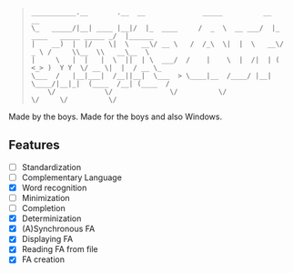 > ```
>___________.__       .__  __              _____          __                         __          
>\_   _____/|__| ____ |__|/  |_  ____     /  _  \  __ ___/  |_  ____   _____ _____ _/  |______   
> |    __)  |  |/    \|  \   __\/ __ \   /  /_\  \|  |  \   __\/  _ \ /     \\__  \\   __\__  \  
> |     \   |  |   |  \  ||  | \  ___/  /    |    \  |  /|  | (  <_> )  Y Y  \/ __ \|  |  / __ \_
> \___  /   |__|___|  /__||__|  \___  > \____|__  /____/ |__|  \____/|__|_|  (____  /__| (____  /
>     \/            \/              \/          \/                         \/     \/          \/ 
> ```

Made by the boys.
Made for the boys and also Windows.

## Features

- [ ] Standardization
- [ ] Complementary Language
- [x] Word recognition
- [ ] Minimization
- [ ] Completion
- [x] Determinization
- [x] (A)Synchronous FA
- [x] Displaying FA
- [x] Reading FA from file
- [x] FA creation
